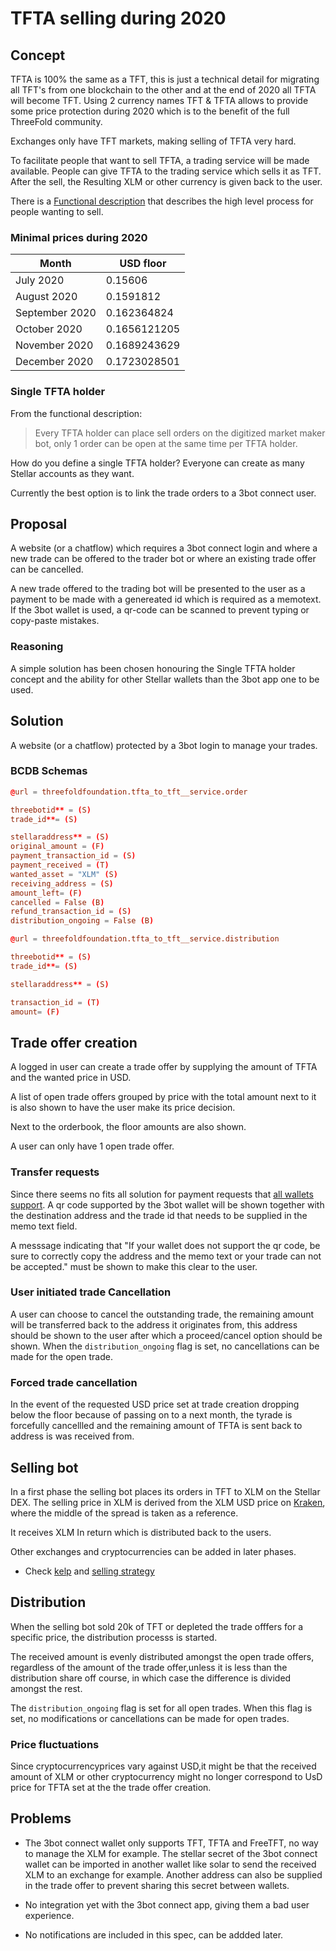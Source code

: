 # TFTA selling during 2020

## Concept

TFTA is 100% the same as a TFT, this is just a technical detail for migrating all TFT's from one blockchain to the other and at the end of 2020 all TFTA will become TFT. Using 2 currency names TFT & TFTA allows to provide some price protection during 2020 which is to the benefit of the full ThreeFold community.

Exchanges only have TFT markets, making selling of TFTA very hard.

To facilitate people that want to sell TFTA, a trading service will be made available.
People can give TFTA to the trading service which sells it as TFT.
After the sell, the Resulting XLM or other currency is given back to the user.

There is a [Functional description](https://wiki.threefold.io/#/threefold_marketmaker_bot) that describes the high level process for people wanting to sell.

### Minimal prices during 2020

| Month | USD floor |
|-------|-----------|
|July 2020 | 0.15606 |
|August 2020 | 0.1591812 |
|September 2020 | 0.162364824 |
|October 2020 | 0.1656121205 |
|November 2020 | 0.1689243629 |
|December 2020 | 0.1723028501 |

### Single TFTA holder

From the functional description:
> Every TFTA holder can place sell orders on the digitized market maker bot, only 1 order can be open at the same time per TFTA holder.

How do you define a single TFTA holder? Everyone can create as many Stellar accounts as they want.

Currently the best option is to link the trade orders to a 3bot connect user.

## Proposal

A website (or a chatflow) which requires a 3bot connect login  and where a new trade can be offered to the trader bot or where an existing trade offer can be cancelled.

A new trade offered to the trading bot will be presented to the user as a payment to be made with a genereated id which is required as a memotext. If the 3bot wallet is used, a qr-code can be scanned to prevent typing or copy-paste mistakes.

### Reasoning

A simple solution has been chosen honouring the Single TFTA holder concept and the ability for other Stellar wallets than the  3bot app one to be used.

## Solution

A website (or a chatflow) protected by a 3bot login to manage your trades.

### BCDB Schemas

```toml
@url = threefoldfoundation.tfta_to_tft__service.order

threebotid** = (S)
trade_id**= (S)

stellaraddress** = (S)
original_amount = (F)
payment_transaction_id = (S)
payment_received = (T)
wanted_asset = "XLM" (S)
receiving_address = (S) 
amount_left= (F)
cancelled = False (B)
refund_transaction_id = (S)
distribution_ongoing = False (B)
```

```toml
@url = threefoldfoundation.tfta_to_tft__service.distribution

threebotid** = (S)
trade_id**= (S)

stellaraddress** = (S)

transaction_id = (T)
amount= (F)
```

## Trade offer creation

A logged in user can create a trade offer by supplying the amount of TFTA and the wanted price in USD.

A list of open trade offers grouped by price with the total amount next to it is also shown to have the user make its price decision.

Next to the orderbook, the floor amounts are also shown.

A user can only have 1 open trade offer.

### Transfer requests

Since there seems no fits all solution for payment requests that [all wallets support](https://github.com/threefoldfoundation/tft-stellar/issues/173). A qr code supported by the 3bot wallet will be shown together with the destination address and the trade id that needs to be supplied in the memo text field.

A messsage indicating that "If your wallet does not support the qr code, be sure to correctly copy the address and the memo text or your trade can not be accepted." must be shown to make this clear to the user.

### User initiated trade Cancellation

A user can choose to cancel the outstanding trade, the remaining amount will be transferred back to the address it originates from, this address should be shown to the user after which a proceed/cancel option should be shown.
When the `distribution_ongoing` flag is set, no cancellations can be made for the open trade.

### Forced trade cancellation

In the event of the requested USD price set at trade creation dropping below the floor because of passing on to a next month, the tyrade is forcefully cancellled and the remaining amount of TFTA is sent back to address is was received from.

## Selling bot

In a first phase the selling bot places its orders in TFT to XLM  on the Stellar DEX.
The selling price in XLM is derived from  the XLM USD price on [Kraken](https://www.kraken.com), where the middle of the spread is taken as a reference.

It receives XLM In return which is distributed back to the users.

Other exchanges and cryptocurrencies can be added in later phases.
- Check [kelp](https://github.com/stellar/kelp) and [selling strategy](https://github.com/stellar/kelp/blob/master/plugins/sellStrategy.go)

## Distribution

When the selling bot sold 20k of TFT or depleted the trade offfers for a specific price, the distribution processs is started.

The received amount is evenly distributed amongst the open trade offers, regardless of the amount of the trade offer,unless it is less than the distribution share off course, in which case the difference is divided amongst the rest.

The `distribution_ongoing` flag is set for all open trades. When this flag is set, no modifications or cancellations can be made for open trades.

### Price fluctuations

Since cryptocurrencyprices vary against USD,it might be that the received amount of XLM or other cryptocurrency might no longer correspond to UsD price for TFTA set at the  the trade offer creation.

## Problems

- The 3bot connect wallet only supports TFT, TFTA and FreeTFT, no way to manage  the XLM for example. The stellar secret of the 3bot connect wallet can be imported in another wallet like solar to send the received XLM to an exchange for example.
Another address can also be supplied in the trade offer to prevent sharing this secret between wallets.

- No integration yet with the 3bot connect app, giving them a bad user experience.
- No notifications are included in this spec, can be addded later.
